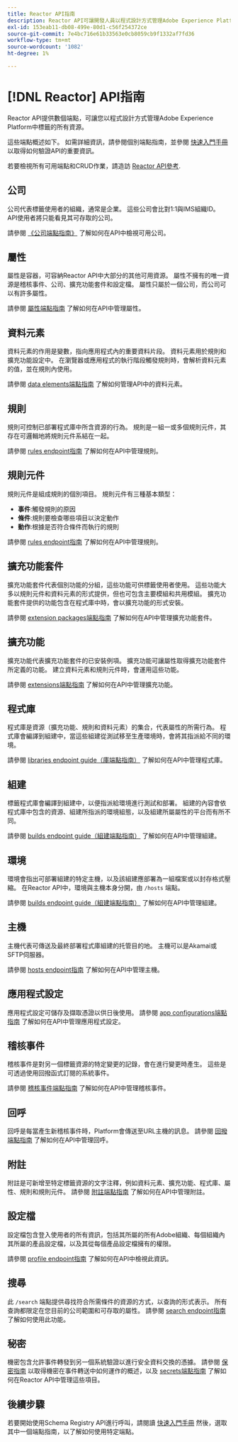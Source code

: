 ```yaml
---
title: Reactor API指南
description: Reactor API可讓開發人員以程式設計方式管理Adobe Experience Platform中標籤的所有資源。 請依照本指南，了解如何使用API執行重要作業。
exl-id: 153eab11-db08-499e-80d1-c56f254372ce
source-git-commit: 7e4bc716e61b33563e0cb8059cb9f1332af7fd36
workflow-type: tm+mt
source-wordcount: '1082'
ht-degree: 1%

---
```


# [!DNL Reactor] API指南

Reactor API提供數個端點，可讓您以程式設計方式管理Adobe Experience Platform中標籤的所有資源。

這些端點概述如下。 如需詳細資訊，請參閱個別端點指南，並參閱 [快速入門手冊](./getting-started.md) 以取得如何驗證API的重要資訊。

若要檢視所有可用端點和CRUD作業，請造訪 [Reactor API參考](https://www.adobe.io/experience-platform-apis/references/reactor/).

## 公司

公司代表標籤使用者的組織，通常是企業。 這些公司會比對1:1與IMS組織ID。 API使用者將只能看見其可存取的公司。

請參閱 [《公司端點指南》](./endpoints/companies.md) 了解如何在API中檢視可用公司。

## 屬性

屬性是容器，可容納Reactor API中大部分的其他可用資源。 屬性不擁有的唯一資源是稽核事件、公司、擴充功能套件和設定檔。 屬性只屬於一個公司，而公司可以有許多屬性。

請參閱 [屬性端點指南](./endpoints/properties.md) 了解如何在API中管理屬性。

## 資料元素

資料元素的作用是變數，指向應用程式內的重要資料片段。 資料元素用於規則和擴充功能設定中。 在瀏覽器或應用程式的執行階段觸發規則時，會解析資料元素的值，並在規則內使用。

請參閱 [data elements端點指南](./endpoints/data-elements.md) 了解如何管理API中的資料元素。

## 規則

規則可控制已部署程式庫中所含資源的行為。 規則是一組一或多個規則元件，其存在可邏輯地將規則元件系結在一起。

請參閱 [rules endpoint指南](./endpoints/rules.md) 了解如何在API中管理規則。

## 規則元件

規則元件是組成規則的個別項目。 規則元件有三種基本類型：

* **事件**:觸發規則的原因
* **條件**:規則要檢查哪些項目以決定動作
* **動作**:根據是否符合條件而執行的規則

請參閱 [rules endpoint指南](./endpoints/rules.md) 了解如何在API中管理規則。

## 擴充功能套件

擴充功能套件代表個別功能的分組，這些功能可供標籤使用者使用。 這些功能大多以規則元件和資料元素的形式提供，但也可包含主要模組和共用模組。 擴充功能套件提供的功能包含在程式庫中時，會以擴充功能的形式安裝。

請參閱 [extension packages端點指南](./endpoints/extension-packages.md) 了解如何在API中管理擴充功能套件。

## 擴充功能

擴充功能代表擴充功能套件的已安裝例項。 擴充功能可讓屬性取得擴充功能套件所定義的功能。 建立資料元素和規則元件時，會運用這些功能。

請參閱 [extensions端點指南](./endpoints/extensions.md) 了解如何在API中管理擴充功能。

## 程式庫

程式庫是資源（擴充功能、規則和資料元素）的集合，代表屬性的所需行為。 程式庫會編譯到組建中，當這些組建從測試移至生產環境時，會將其指派給不同的環境。

請參閱 [libraries endpoint guide（庫端點指南）](./endpoints/libraries.md) 了解如何在API中管理程式庫。

## 組建

標籤程式庫會編譯到組建中，以便指派給環境進行測試和部署。 組建的內容會依程式庫中包含的資源、組建所指派的環境組態，以及組建所屬屬性的平台而有所不同。

請參閱 [builds endpoint guide（組建端點指南）](./endpoints/builds.md) 了解如何在API中管理組建。

## 環境

環境會指出可部署組建的特定主機，以及該組建應部署為一組檔案或以封存格式壓縮。 在Reactor API中，環境與主機本身分開，由 `/hosts` 端點。

請參閱 [builds endpoint guide（組建端點指南）](./endpoints/builds.md) 了解如何在API中管理組建。

## 主機

主機代表可傳送及最終部署程式庫組建的托管目的地。 主機可以是Akamai或SFTP伺服器。

請參閱 [hosts endpoint指南](./endpoints/hosts.md) 了解如何在API中管理主機。

## 應用程式設定

應用程式設定可儲存及擷取憑證以供日後使用。 請參閱 [app configurations端點指南](./endpoints/app-configurations.md) 了解如何在API中管理應用程式設定。

## 稽核事件

稽核事件是對另一個標籤資源的特定變更的記錄，會在進行變更時產生。 這些是可透過使用回撥函式訂閱的系統事件。

請參閱 [稽核事件端點指南](./endpoints/audit-events.md) 了解如何在API中管理稽核事件。

## 回呼

回呼是每當產生新稽核事件時，Platform會傳送至URL主機的訊息。 請參閱 [回撥端點指南](./endpoints/callbacks.md) 了解如何在API中管理回呼。

## 附註

附註是可新增至特定標籤資源的文字注釋，例如資料元素、擴充功能、程式庫、屬性、規則和規則元件。 請參閱 [附註端點指南](./endpoints/notes.md) 了解如何在API中管理附註。

## 設定檔

設定檔包含登入使用者的所有資訊，包括其所屬的所有Adobe組織、每個組織內其所屬的產品設定檔，以及其從每個產品設定檔擁有的權限。

請參閱 [profile endpoint指南](./endpoints/profile.md) 了解如何在API中檢視此資訊。

## 搜尋

此 `/search` 端點提供尋找符合所需條件的資源的方式，以查詢的形式表示。 所有查詢都限定在您目前的公司範圍和可存取的屬性。 請參閱 [search endpoint指南](./endpoints/search.md) 了解如何使用此功能。

## 秘密

機密包含允許事件轉發到另一個系統驗證以進行安全資料交換的憑據。 請參閱 [保密指南](./guides/secrets.md) 以取得機密在事件轉送中如何運作的概述，以及 [secrets端點指南](./endpoints/secrets.md) 了解如何在Reactor API中管理這些項目。

## 後續步驟

若要開始使用Schema Registry API進行呼叫，請閱讀 [快速入門手冊](./getting-started.md) 然後，選取其中一個端點指南，以了解如何使用特定端點。
